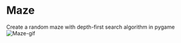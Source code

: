 # Maze
Create a random maze with depth-first search algorithm in pygame
![Maze-gif](https://tenor.com/view/gif-26599476.gif)

